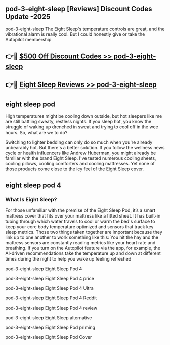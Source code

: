 ## pod-3-eight-sleep [Reviews​] Discount Codes Update -2025

pod-3-eight-sleep The Eight Sleep's temperature controls are great, and the vibrational alarm is really cool. But I could honestly give or take the Autopilot membership

## 👉🔴 [$500 Off Discount Codes >> pod-3-eight-sleep](http://download.freeplayer.one?title=pod-3-eight-sleep&ref=18-ES)

## 👉🔴 [Eight Sleep Reviews >> pod-3-eight-sleep](http://download.freeplayer.one?title=pod-3-eight-sleep&ref=18-ES)

## eight sleep pod

High temperatures might be cooling down outside, but hot sleepers like me are still battling sweaty, restless nights. If you sleep hot, you know the struggle of waking up drenched in sweat and trying to cool off in the wee hours. So, what are we to do?

Switching to lighter bedding can only do so much when you're already unbearably hot. But there's a better solution. If you follow the wellness news cycle or health influencers like Andrew Huberman, you might already be familiar with the brand Eight Sleep. I've tested numerous cooling sheets, cooling pillows, cooling comforters and cooling mattresses. Yet none of those products come close to the icy feel of the Eight Sleep cover.

## eight sleep pod 4

### What Is Eight Sleep?

For those unfamiliar with the premise of the Eight Sleep Pod, it’s a smart mattress cover that fits over your mattress like a fitted sheet. It has built-in tubing through which water travels to cool or warm the bed's surface to keep your core body temperature optimized and sensors that track key sleep metrics. Those two things taken together are important because they link up to one another to work something like this: You hit the hay and the mattress sensors are constantly reading metrics like your heart rate and breathing. If you turn on the Autopilot feature via the app, for example, the AI-driven recommendations take the temperature up and down at different times during the night to help you wake up feeling refreshed

pod-3-eight-sleep Eight Sleep Pod 4

pod-3-eight-sleep Eight Sleep Pod 4 price

pod-3-eight-sleep Eight Sleep Pod 4 Ultra

pod-3-eight-sleep Eight Sleep Pod 4 Reddit

pod-3-eight-sleep Eight Sleep Pod 4 review

pod-3-eight-sleep Eight Sleep alternative

pod-3-eight-sleep Eight Sleep Pod priming

pod-3-eight-sleep Eight Sleep Pod Cover